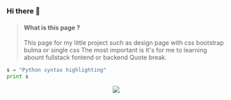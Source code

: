 ### Hi there 👋
> #### What is this page ?
> This page for my little project such as design page with css bootstrap bulma or single css 
> The most important is It's for me to learning abount fullstack fontend or backend
Quote break.
```python
s = "Python syntax highlighting"
print s
```

<p align='center'>
   <a href="#"><img src="https://visitor-badge.glitch.me/badge?page_id=tc-dom.tc-dom"></a>
 </p>
<!--
**tc-dom/tc-dom** is a ✨ _special_ ✨ repository because its `README.md` (this file) appears on your GitHub profile.

Here are some ideas to get you started:

- 🔭 I’m currently working on ...
- 🌱 I’m currently learning ...
- 👯 I’m looking to collaborate on ...
- 🤔 I’m looking for help with ...
- 💬 Ask me about ...
- 📫 How to reach me: ...
- 😄 Pronouns: ...
- ⚡ Fun fact: ...
-->
